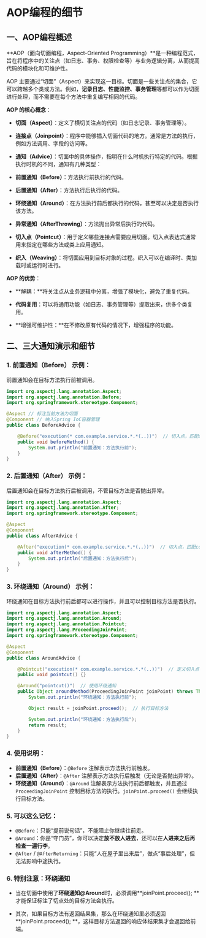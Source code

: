 # AOP编程的细节

## 一、AOP编程概述

**AOP（面向切面编程，Aspect-Oriented Programming）**是一种编程范式，旨在将程序中的关注点（如日志、事务、权限检查等）与业务逻辑分离，从而提高代码的模块化和可维护性。

AOP 主要通过“切面”（Aspect）来实现这一目标。切面是一些关注点的集合，它可以跨越多个类或方法。例如，**记录日志、性能监控、事务管理**等都可以作为切面进行处理，而不需要在每个方法中重复编写相同的代码。

**AOP 的核心概念**：

- **切面（Aspect）**：定义了横切关注点的代码（如日志记录、事务管理等）。

- **连接点（Joinpoint）**：程序中能够插入切面代码的地方。通常是方法的执行，例如方法调用、字段的访问等。

- **通知（Advice）**：切面中的具体操作，指明在什么时机执行特定的代码。根据执行时机的不同，通知有几种类型：

- **前置通知（Before）**：方法执行前执行的代码。

- **后置通知（After）**：方法执行后执行的代码。

- **环绕通知（Around）**：在方法执行前后都执行的代码，甚至可以决定是否执行该方法。

- **异常通知（AfterThrowing）**：方法抛出异常后执行的代码。

- **切入点（Pointcut）**：用于定义哪些连接点需要应用切面。切入点表达式通常用来指定在哪些方法或类上应用通知。

- **织入（Weaving）**：将切面应用到目标对象的过程。织入可以在编译时、类加载时或运行时进行。

**AOP 的优势**：

- **解耦：**将关注点从业务逻辑中分离，增强了模块化，避免了重复代码。

- **代码复用**：可以将通用功能（如日志、事务管理等）提取出来，供多个类复用。

- **增强可维护性：**在不修改原有代码的情况下，增强程序的功能。



## 二、三大通知演示和细节

### 1. **前置通知（Before）** 示例：

前置通知会在目标方法执行前被调用。

```java
import org.aspectj.lang.annotation.Aspect;
import org.aspectj.lang.annotation.Before;
import org.springframework.stereotype.Component;

@Aspect // 标注当前方法为切面
@Component // 纳入Spring IoC容器管理
public class BeforeAdvice {

    @Before("execution(* com.example.service.*.*(..))")  // 切入点，匹配com.example.service包下的所有方法
    public void beforeMethod() {
        System.out.println("前置通知：方法执行前");
    }
}
```

### 2. **后置通知（After）** 示例：

后置通知会在目标方法执行后被调用，不管目标方法是否抛出异常。

```java
import org.aspectj.lang.annotation.Aspect;
import org.aspectj.lang.annotation.After;
import org.springframework.stereotype.Component;

@Aspect
@Component
public class AfterAdvice {

    @After("execution(* com.example.service.*.*(..))")  // 切入点，匹配com.example.service包下的所有方法
    public void afterMethod() {
        System.out.println("后置通知：方法执行后");
    }
}
```

### 3. **环绕通知（Around）** 示例：

环绕通知在目标方法执行前后都可以进行操作，并且可以控制目标方法是否执行。

```java
import org.aspectj.lang.annotation.Aspect;
import org.aspectj.lang.annotation.Around;
import org.aspectj.lang.annotation.Pointcut;
import org.aspectj.lang.ProceedingJoinPoint;
import org.springframework.stereotype.Component;

@Aspect
@Component
public class AroundAdvice {

    @Pointcut("execution(* com.example.service.*.*(..))")  // 定义切入点
    public void pointcut() {}

    @Around("pointcut()")  // 使用环绕通知
    public Object aroundMethod(ProceedingJoinPoint joinPoint) throws Throwable {
        System.out.println("环绕通知：方法执行前");

        Object result = joinPoint.proceed();  // 执行目标方法

        System.out.println("环绕通知：方法执行后");
        return result;
    }
}
```

### 4. 使用说明：

- **前置通知（Before）**：`@Before` 注解表示方法执行前触发。
- **后置通知（After）**：`@After` 注解表示方法执行后触发（无论是否抛出异常）。
- **环绕通知（Around）**：`@Around` 注解表示方法执行前后都触发，并且通过 `ProceedingJoinPoint` 控制目标方法的执行。`joinPoint.proceed()` 会继续执行目标方法。

### 5. 可以这么记忆：

- `@Before`：只能“提前说句话”，不能阻止你继续往前走。
- `@Around`：你是“守门员”，你可以决定**放不放人进去**，还可以在**人进来之后再检查一遍行李**。
- `@After` / `@AfterReturning`：只能“人在屋子里出来后”，做点“事后处理”，但无法影响中途执行。

### 6. 特别注意：环绕通知

- 当在切面中使用了**环绕通知@Around**时，必须调用**joinPoint.proceed(); **才能保证标注了切点处的目标方法会执行。

- 其次，如果目标方法有返回结果集，那么在环绕通知里必须返回**joinPoint.proceed(); **，这样目标方法返回的响应体结果集才会返回给前端。

